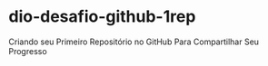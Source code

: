 # dio-desafio-github-1rep
Criando seu Primeiro Repositório no GitHub Para Compartilhar Seu Progresso
